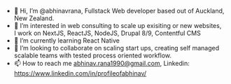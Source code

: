 - 👋 Hi, I’m @abhinavrana, Fullstack Web developer based out of Auckland, New Zealand.
- 👀 I’m interested in web consulting to scale up exisiting or new websites, I work on NextJS, ReactJS, NodeJS, Drupal 8/9, Contentful CMS
- 🌱 I’m currently learning React Native
- 💞️ I’m looking to collaborate on scaling start ups, creating self managed scalable teams with tested process oriented workflow.
- 📫 How to reach me abhinav.rana1990@gmail.com, Linkedin: https://www.linkedin.com/in/profileofabhinav/ 

<!---
abhinavrana/abhinavrana is a ✨ special ✨ repository because its `README.md` (this file) appears on your GitHub profile.
You can click the Preview link to take a look at your changes.
--->
